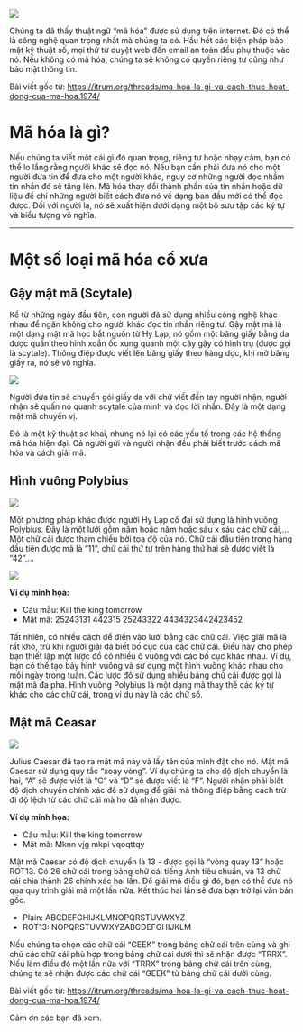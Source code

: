 ![](https://images.viblo.asia/f3815053-a2da-4121-a8b8-a93508898668.jpg)


Chúng ta đã thấy thuật ngữ “mã hóa” được sử dụng trên internet. Đó có thể là công nghệ quan trọng nhất mà chúng ta có. Hầu hết các biện pháp bảo mật kỹ thuật số, mọi thứ từ duyệt web đến email an toàn đều phụ thuộc vào nó. Nếu không có mã hóa, chúng ta sẽ không có quyền riêng tư cũng như bảo mật thông tin.

Bài viết gốc từ: https://itrum.org/threads/ma-hoa-la-gi-va-cach-thuc-hoat-dong-cua-ma-hoa.1974/

# Mã hóa là gì?

Nếu chúng ta viết một cái gì đó quan trọng, riêng tư hoặc nhạy cảm, bạn có thể lo lắng rằng người khác sẽ đọc nó. Nếu bạn cần phải đưa nó cho một người đưa tin để đưa cho một người khác, nguy cơ những người đọc nhầm tin nhắn đó sẽ tăng lên. Mã hóa thay đổi thành phần của tin nhắn hoặc dữ liệu để chỉ những người biết cách đưa nó về dạng ban đầu mới có thể đọc được. Đối với người lạ, nó sẽ xuất hiện dưới dạng một bộ sưu tập các ký tự và biểu tượng vô nghĩa.


-----

# Một số loại mã hóa cổ xưa

## Gậy mật mã (Scytale)

Kể từ những ngày đầu tiên, con người đã sử dụng nhiều công nghệ khác nhau để ngăn không cho người khác đọc tin nhắn riêng tư. Gậy mật mã là một dạng mật mã học bắt nguồn từ Hy Lạp, nó gồm một băng giấy bằng da được quấn theo hình xoắn ốc xung quanh một cây gậy có hình trụ (được gọi là scytale). Thông điệp được viết lên băng giấy theo hàng dọc, khi mở băng giấy ra, nó sẽ vô nghĩa.

![](https://images.viblo.asia/4ac8e79a-be86-482a-9617-c2c3a58e72ef.png)

Người đưa tin sẽ chuyển gói giấy da với chữ viết đến tay người nhận, người nhận sẽ quấn nó quanh scytale của mình và đọc lời nhắn. Đây là một dạng mật mã chuyển vị.

Đó là một kỹ thuật sơ khai, nhưng nó lại có các yếu tố trong các hệ thống mã hóa hiện đại. Cả người gửi và người nhận đều phải biết trước cách mã hóa và cách giải mã.

## Hình vuông Polybius

![](https://images.viblo.asia/11ed5ec3-a3a6-4efd-9745-e366766d22e8.jpg)

Một phương pháp khác được người Hy Lạp cổ đại sử dụng là hình vuông Polybius. Đây là một lưới gồm năm hoặc năm hoặc sáu x sáu các chữ cái,... Một chữ cái được tham chiếu bởi tọa độ của nó. Chữ cái đầu tiên trong hàng đầu tiên được mã là “11”, chữ cái thứ tư trên hàng thứ hai sẽ được viết là “42”,…

![](https://images.viblo.asia/67cc9d86-74b0-4ed4-b0dc-e279268659b1.png)

**Ví dụ minh họa:**
- Câu mẫu: Kill the king tomorrow
- Mật mã: 25243131 442315 25243322 4434323442423452

Tất nhiên, có nhiều cách để điền vào lưới bằng các chữ cái. Việc giải mã là rất khó, trừ khi người giải đã biết bố cục của các chữ cái. Điều này cho phép bạn thiết lập một lược đồ có nhiều ô vuông với các bố cục khác nhau. Ví dụ, bạn có thể tạo bảy hình vuông và sử dụng một hình vuông khác nhau cho mỗi ngày trong tuần. Các lược đồ sử dụng nhiều bảng chữ cái được gọi là mật mã đa pha. Hình vuông Polybius là một dạng mã thay thế các ký tự khác cho các chữ cái, trong ví dụ này là các chữ số.

## Mật mã Ceasar

![](https://images.viblo.asia/67f66dec-b0aa-4211-b995-e7cae310cce3.png)


Julius Caesar đã tạo ra mật mã này và lấy tên của mình đặt cho nó. Mật mã Caesar sử dụng quy tắc “xoay vòng”. Ví dụ chúng ta cho độ dịch chuyển là hai, “A” sẽ được viết là “C” và “D” sẽ được viết là “F”. Người nhận phải biết độ dịch chuyển chính xác để sử dụng để giải mã thông điệp bằng cách trừ đi độ lệch từ các chữ cái mà họ đã nhận được.

**Ví dụ minh họa:**
- Câu mẫu: Kill the king tomorrow
- Mật mã: Mknn vjg mkpi vqoqttqy

Mật mã Caesar có độ dịch chuyển là 13 - được gọi là “vòng quay 13” hoặc ROT13. Có 26 chữ cái trong bảng chữ cái tiếng Anh tiêu chuẩn, và 13 chữ cái chia thành 26 chính xác hai lần. Để giải mã điều gì đó, bạn có thể đưa nó qua quy trình giải mã một lần nữa. Kết thúc hai lần sẽ đưa bạn trở lại văn bản gốc.

- Plain: ABCDEFGHIJKLMNOPQRSTUVWXYZ
- ROT13: NOPQRSTUVWXYZABCDEFGHIJKLM

Nếu chúng ta chọn các chữ cái “GEEK” trong bảng chữ cái trên cùng và ghi chú các chữ cái phù hợp trong bảng chữ cái dưới thì sẽ nhận được “TRRX”. Nếu làm điều đó một lần nữa với “TRRX” trong bảng chữ cái trên cùng, chúng ta sẽ nhận được các chữ cái “GEEK” từ bảng chữ cái dưới cùng.

Bài viết gốc từ: https://itrum.org/threads/ma-hoa-la-gi-va-cach-thuc-hoat-dong-cua-ma-hoa.1974/

Cảm ơn các bạn đã xem.